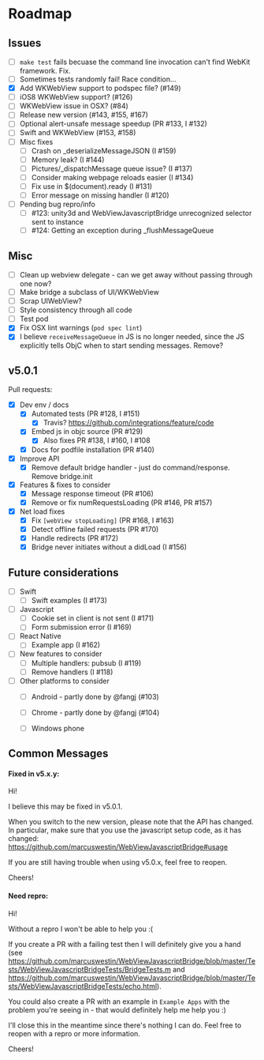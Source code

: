 Roadmap
=======

Issues
------

- [ ] `make test` fails becuase the command line invocation can't find WebKit framework. Fix.
- [ ] Sometimes tests randomly fail! Race condition...
- [X] Add WKWebView support to podspec file? (#149)
- [ ] iOS8 WKWebView support? (#126)
- [ ] WKWebView issue in OSX? (#84)
- [ ] Release new version (#143, #155, #167)
- [ ] Optional alert-unsafe message speedup (PR #133, I #132)
- [ ] Swift and WKWebView (#153, #158)
- [ ] Misc fixes
	- [ ] Crash on _deserializeMessageJSON (I #159)
	- [ ] Memory leak? (I #144)
	- [ ] Pictures/_dispatchMessage queue issue? (I #137)
	- [ ] Consider making webpage reloads easier (I #134)
	- [ ] Fix use in $(document).ready (I #131)
	- [ ] Error message on missing handler (I #120)
- [ ] Pending bug repro/info
	- [ ] #123: unity3d and WebViewJavascriptBridge unrecognized selector sent to instance
	- [ ] #124: Getting an exception during _flushMessageQueue

Misc
----

- [ ] Clean up webview delegate - can we get away without passing through one now?
- [ ] Make bridge a subclass of UI/WKWebView
- [ ] Scrap UIWebView?
- [ ] Style consistency through all code
- [ ] Test pod
- [X] Fix OSX lint warnings (`pod spec lint`)
- [X] I believe `receiveMessageQueue` in JS is no longer needed, since the JS explicitly tells ObjC when to start sending messages. Remove?

v5.0.1
------

Pull requests:
- [X] Dev env / docs
	- [X] Automated tests (PR #128, I #151)
		- [X] Travis? https://github.com/integrations/feature/code
	- [X] Embed js in objc source (PR #129)
		- [X] Also fixes PR #138, I #160, I #108
	- [X] Docs for podfile installation (PR #140)
- [X] Improve API
	- [X] Remove default bridge handler - just do command/response. Remove bridge.init
- [X] Features & fixes to consider
	- [X] Message response timeout (PR #106)
	- [X] Remove or fix numRequestsLoading (PR #146, PR #157)
- [X] Net load fixes
	- [X] Fix `[webView stopLoading]` (PR #168, I #163)
	- [x] Detect offline failed requests (PR #170)
	- [X] Handle redirects (PR #172)
	- [X] Bridge never initiates without a didLoad (I #156)

Future considerations
---------------------
- [ ] Swift
	- [ ] Swift examples (I #173)
- [ ] Javascript
	- [ ] Cookie set in client is not sent (I #171)
	- [ ] Form submission error (I #169)
- [ ] React Native
	- [ ] Example app (I #162)
- [ ] New features to consider
	- [ ] Multiple handlers: pubsub (I #119)
	- [ ] Remove handlers (I #118)
- [ ] Other platforms to consider
	- [ ] Android - partly done by @fangj (#103)
	- [ ] Chrome - partly done by @fangj (#104)
	- [ ] Windows phone


Common Messages
---------------

#### Fixed in v5.x.y:

Hi!

I believe this may be fixed in v5.0.1.

When you switch to the new version, please note that the API has changed. In particular, make sure that you use the javascript setup code, as it has changed: https://github.com/marcuswestin/WebViewJavascriptBridge#usage

If you are still having trouble when using v5.0.x, feel free to reopen.

Cheers!


#### Need repro:

Hi!

Without a repro I won't be able to help you :(

If you create a PR with a failing test then I will definitely give you a hand (see https://github.com/marcuswestin/WebViewJavascriptBridge/blob/master/Tests/WebViewJavascriptBridgeTests/BridgeTests.m and https://github.com/marcuswestin/WebViewJavascriptBridge/blob/master/Tests/WebViewJavascriptBridgeTests/echo.html).

You could also create a PR with an example in `Example Apps` with the problem you're seeing in - that would definitely help me help you :)

I'll close this in the meantime since there's nothing I can do. Feel free to reopen with a repro or more information.

Cheers!